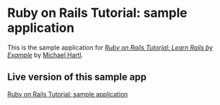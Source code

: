# Ruby on Rails Tutorial: sample application

This is the sample application for
[*Ruby on Rails Tutorial: Learn Rails by Example*](http://railstutorial.org/)
by [Michael Hartl](http://michaelhartl.com/).

## Live version of this sample app

[Ruby on Rails Tutorial: sample application](https://serene-fjord-9796.herokuapp.com/)